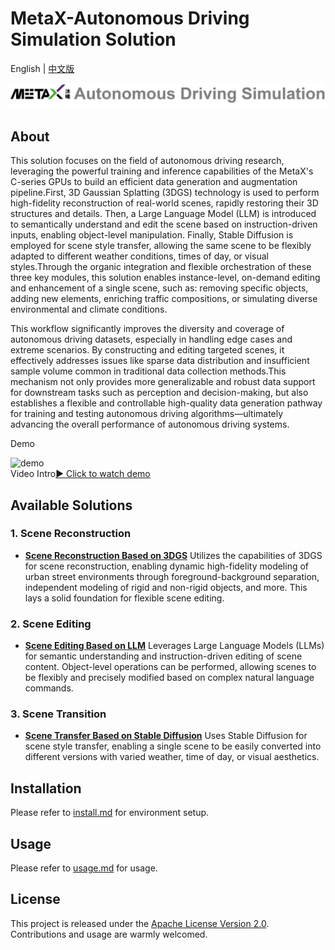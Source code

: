 # MetaX-Autonomous Driving Simulation Solution

English | [中文版](README_zh.md)

![logo](./imgs/logo.png)

## About
This solution focuses on the field of autonomous driving research, leveraging the powerful training and inference capabilities of the MetaX's C-series GPUs to build an efficient data generation and augmentation pipeline.First, 3D Gaussian Splatting (3DGS) technology is used to perform high-fidelity reconstruction of real-world scenes, rapidly restoring their 3D structures and details. Then, a Large Language Model (LLM) is introduced to semantically understand and edit the scene based on instruction-driven inputs, enabling object-level manipulation. Finally, Stable Diffusion is employed for scene style transfer, allowing the same scene to be flexibly adapted to different weather conditions, times of day, or visual styles.Through the organic integration and flexible orchestration of these three key modules, this solution enables instance-level, on-demand editing and enhancement of a single scene, such as: removing specific objects, adding new elements, enriching traffic compositions, or simulating diverse environmental and climate conditions.

This workflow significantly improves the diversity and coverage of autonomous driving datasets, especially in handling edge cases and extreme scenarios. By constructing and editing targeted scenes, it effectively addresses issues like sparse data distribution and insufficient sample volume common in traditional data collection methods.This mechanism not only provides more generalizable and robust data support for downstream tasks such as perception and decision-making, but also establishes a flexible and controllable high-quality data generation pathway for training and testing autonomous driving algorithms—ultimately advancing the overall performance of autonomous driving systems.

Demo

![demo](./imgs/demo.gif)<br/>
Video Intro[▶️ Click to watch demo](https://www.bilibili.com/video/BV1xr7VzCEqH/?vd_source=cbf80b05653a971041da81c96bd54115)

## Available Solutions
### 1. Scene Reconstruction
- **[Scene Reconstruction Based on 3DGS](./SceneReconstruction/README.md)** Utilizes the capabilities of 3DGS for scene reconstruction, enabling dynamic high-fidelity modeling of urban street environments through foreground-background separation, independent modeling of rigid and non-rigid objects, and more. This lays a solid foundation for flexible scene editing.

### 2. Scene Editing
- **[Scene Editing Based on LLM](./SceneEdit/README.md)** Leverages Large Language Models (LLMs) for semantic understanding and instruction-driven editing of scene content. Object-level operations can be performed, allowing scenes to be flexibly and precisely modified based on complex natural language commands.

### 3. Scene Transition
- **[Scene Transfer Based on Stable Diffusion](./SceneTransition/README.md)** Uses Stable Diffusion for scene style transfer, enabling a single scene to be easily converted into different versions with varied weather, time of day, or visual aesthetics.

## Installation

Please refer to [install.md](./docs/install.md) for environment setup.

## Usage

Please refer to [usage.md](./docs/usage.md) for usage.

## License

This project is released under the [Apache License Version 2.0](./LICENSE). Contributions and usage are warmly welcomed.
